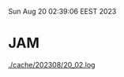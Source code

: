 Sun Aug 20 02:39:06 EEST 2023
# JAM
<a href='./cache/202308/20_02.log'>./cache/202308/20_02.log</a>
